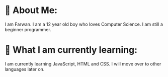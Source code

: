 # 💫 About Me:
I am Farwan. I am a 12 year old boy who loves Computer Science. I am still a beginner programmer.
# 📕 What I am currently learning:
I am currently learning JavaScript, HTML and CSS. I will move over to other languages later on.
